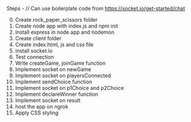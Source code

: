 Steps - 
// Can use boilerplate code from https://socket.io/get-started/chat

0. Create rock_paper_scissors folder
1. Create node app with index.js and npm init
2. Install express in node app and nodemon
3. Create client folder 
4. Create index.html, js and css file
5. install socket.io
6. Test connection
7. Write createGame, joinGame function
8. Implement socket on newGame
9. Implement socket on playersConnected
10. Implement sendChoice function
11. Implement socket on p1Choice and p2Choice
12. Implement declareWinner function
13. Implement socket on result
14. host the app on ngrok
15. Apply CSS styling
